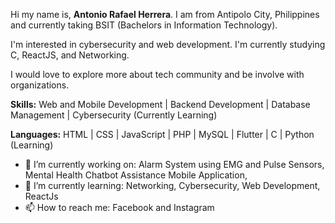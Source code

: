 Hi my name is, **Antonio Rafael Herrera**. I am from Antipolo City, Philippines and currently taking BSIT (Bachelors in Information Technology).

I'm interested in cybersecurity and web development. I'm currently studying C, ReactJS, and Networking.

I would love to explore more about tech community and be involve with organizations.

**Skills:** 
Web and Mobile Development | Backend Development | Database Management | Cybersecurity (Currently Learning)

**Languages:**
HTML | CSS | JavaScript | PHP | MySQL | Flutter | C | Python (Learning)


- 🔭 I’m currently working on: Alarm System using EMG and Pulse Sensors, Mental Health Chatbot Assistance Mobile Application, 
- 🌱 I’m currently learning: Networking, Cybersecurity, Web Development, ReactJs
- 📫 How to reach me: Facebook and Instagram 

